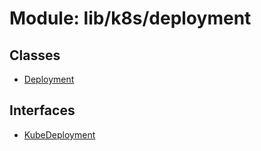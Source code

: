 # Module: lib/k8s/deployment

## Classes

- [Deployment](../classes/lib_k8s_deployment.Deployment.md)

## Interfaces

- [KubeDeployment](../interfaces/lib_k8s_deployment.KubeDeployment.md)
